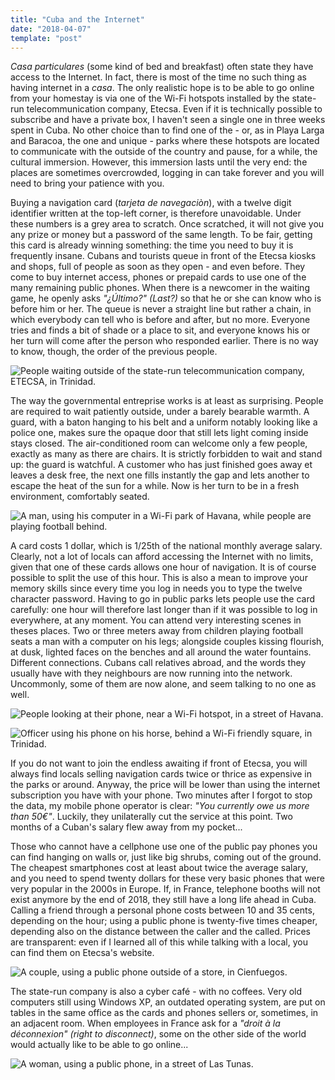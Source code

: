 ```yaml
---
title: "Cuba and the Internet"
date: "2018-04-07"
template: "post"
---
```


_Casa particulares_ (some kind of bed and breakfast) often state they have access to the Internet. In fact, there is most of the time no such thing as having internet in a _casa_. The only realistic hope is to be able to go online from your homestay is via one of the Wi-Fi hotspots installed by the state-run telecommunication company, Etecsa. Even if it is technically possible to subscribe and have a private box, I haven't seen a single one in three weeks spent in Cuba. No other choice than to find one of the - or, as in Playa Larga and Baracoa, the one and unique - parks where these hotspots are located to communicate with the outside of the country and pause, for a while, the cultural immersion. However, this immersion lasts until the very end: the places are sometimes overcrowded, logging in can take forever and you will need to bring your patience with you.

Buying a navigation card (_tarjeta de navegaciòn_), with a twelve digit identifier written at the top-left corner, is therefore unavoidable. Under these numbers is a grey area to scratch. Once scratched, it will not give you any prize or money but a password of the same length. To be fair, getting this card is already winning something: the time you need to buy it is frequently insane. Cubans and tourists queue in front of the Etecsa kiosks and shops, full of people as soon as they open - and even before. They come to buy internet access, phones or prepaid cards to use one of the many remaining public phones. When there is a newcomer in the waiting game, he openly asks _"¿Último?" (Last?)_ so that he or she can know who is before him or her. The queue is never a straight line but rather a chain, in which everybody can tell who is before and after, but no more. Everyone tries and finds a bit of shade or a place to sit, and everyone knows his or her turn will come after the person who responded earlier. There is no way to know, though, the order of the previous people.

![People waiting outside of the state-run telecommunication company, ETECSA, in Trinidad.](../../../images/cuba/trinidad-etecsa.jpg "People waiting outside of ETECSA")

The way the governmental entreprise works is at least as surprising. People are required to wait patiently outside, under a barely bearable warmth. A guard, with a baton hanging to his belt and a uniform notably looking like a police one, makes sure the opaque door that still lets light coming inside stays closed. The air-conditioned room can welcome only a few people, exactly as many as there are chairs. It is strictly forbidden to wait and stand up: the guard is watchful. A customer who has just finished goes away et leaves a desk free, the next one fills instantly the gap and lets another to escape the heat of the sun for a while. Now is her turn to be in a fresh environment, comfortably seated.

![A man, using his computer in a Wi-Fi park of Havana, while people are playing football behind.](../../../images/cuba/havana-computer-park.jpg "A man on his computer")

A card costs 1 dollar, which is 1/25th of the national monthly average salary. Clearly, not a lot of locals can afford accessing the Internet with no limits, given that one of these cards allows one hour of navigation. It is of course possible to split the use of this hour. This is also a mean to improve your memory skills since every time you log in needs you to type the twelve character password. Having to go in public parks lets people use the card carefully: one hour will therefore last longer than if it was possible to log in everywhere, at any moment. You can attend very interesting scenes in theses places. Two or three meters away from children playing football seats a man with a computer on his legs; alongside couples kissing flourish, at dusk, lighted faces on the benches and all around the water fountains. Different connections. Cubans call relatives abroad, and the words they usually have with they neighbours are now running into the network. Uncommonly, some of them are now alone, and seem talking to no one as well.

![People looking at their phone, near a Wi-Fi hotspot, in a street of Havana.](../../../images/cuba/havana-phone-street.jpg "People looking at their phone")

![Officer using his phone on his horse, behind a Wi-Fi friendly square, in Trinidad.](../../../images/cuba/trinidad-phone-horse.jpg "Officer using his phone on his horse")

If you do not want to join the endless awaiting if front of Etecsa, you will always find locals selling navigation cards twice or thrice as expensive in the parks or around. Anyway, the price will be lower than using the internet subscription you have with your phone. Two minutes after I forgot to stop the data, my mobile phone operator is clear: _"You currently owe us more than 50€"_. Luckily, they unilaterally cut the service at this point. Two months of a Cuban's salary flew away from my pocket...

Those who cannot have a cellphone use one of the public pay phones you can find hanging on walls or, just like big shrubs, coming out of the ground. The cheapest smartphones cost at least about twice the average salary, and you need to spend twenty dollars for these very basic phones that were very popular in the 2000s in Europe. If, in France, telephone booths will not exist anymore by the end of 2018, they still have a long life ahead in Cuba. Calling a friend through a personal phone costs between 10 and 35 cents, depending on the hour; using a public phone is twenty-five times cheaper, depending also on the distance between the caller and the called. Prices are transparent: even if I learned all of this while talking with a local, you can find them on Etecsa's website.

![A couple, using a public phone outside of a store, in Cienfuegos.](../../../images/cuba/cienfuegos-phone-street.jpg "A couple, using a public phone")

The state-run company is also a cyber café - with no coffees. Very old computers still using Windows XP, an outdated operating system, are put on tables in the same office as the cards and phones sellers or, sometimes, in an adjacent room. When employees in France ask for a _"droit à la déconnexion" (right to disconnect)_, some on the other side of the world would actually like to be able to go online...

![A woman, using a public phone, in a street of Las Tunas.](../../../images/cuba/las-tunas-phone-street.jpg "A woman, using a public phone")
